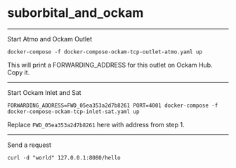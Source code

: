 # suborbital_and_ockam

---
Start Atmo and Ockam Outlet

```
docker-compose -f docker-compose-ockam-tcp-outlet-atmo.yaml up
```

This will print a FORWARDING_ADDRESS for this outlet on Ockam Hub. Copy it.

---
Start Ockam Inlet and Sat

```
FORWARDING_ADDRESS=FWD_05ea353a2d7b8261 PORT=4001 docker-compose -f docker-compose-ockam-tcp-inlet-sat.yaml up
```

Replace `FWD_05ea353a2d7b8261` here with address from step 1.

---
Send a request

```
curl -d "world" 127.0.0.1:8080/hello
```
